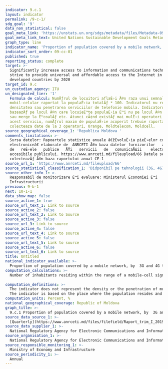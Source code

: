 ```yaml
---
indicator: 9.c.1
layout: indicator
permalink: /9-c-1/
sdg_goal: '9'
data_non_statistical: false
goal_meta_link: 'https://unstats.un.org/sdgs/metadata/files/Metadata-09-0C-01.pdf'
goal_meta_link_text: United Nations Sustainable Development Goals Metadata (pdf 663kB)
graph_type: line
indicator_name: 'Proportion of population covered by a mobile network, by technology'
indicator_sort_order: 09-cc-01
published: true
reporting_status: complete
target: >-
  Significantly increase access to information and communications technology and
  strive to provide universal and affordable access to the Internet in least
  developed countries by 2020
target_id: 9.c
un_custodian_agency: ITU
un_designated_tier: '1'
  Formula de calcul: NumÄƒrul de locuitori aflaÈ›i Ã®n raza unui semnal
  mobil-celular raportat la populaÈ›ia totalÄƒ * 100. Indicatorul nu reprezinta
  densitatea sau penetrarea serviciilor de telefonie mobila. Indicatorul se
  bazeazÄƒ pe locul Ã®n care locuieÈ™te populaÈ›ia È™i nu pe locul Ã®n care lucreazÄƒ
  sau merge la È™coalÄƒ etc. Atunci cÃ¢nd existÄƒ mai mulÈ›i operatori care oferÄƒ
  acest serviciu, numÄƒrul maxim de populaÈ›ie acoperit trebuie raportat. ANRCETI
  colecteaza date de la 3 operatori, Orange, Moldtelecom, Moldcell.
source_geographical_coverage_1: 'Republica Moldova '
comments_limitations: >-
  Sursa datelor: Rapoartele statistice anuale â€žEvoluÈ›ia pieÈ›elor comunicaÈ›iilor
  electroniceâ€ elaborate de  ANRCETI Ã®n baza datelor furnizorilor   autorizaÈ›i  
  de   reÈ›ele   publice   ÅŸi   servicii   de   comunicaÅ£ii    electronice
  accesibile publicului. https://www.anrceti.md/fileupload/66 Datele se
  colecteazÄƒ Ã®n baza raportului anual CE-1
source_url_1: 'https://www.anrceti.md/fileupload/66'
source_statistical_classification_1: 'Didponibil pe tehnologii (3G, 4G)'
source_other_info_1: >-
  Responsabil de monitorizare È™i evaluare: Ministerul Economiei È™i
  Infrastructurii
previous: 9-b-1
next: 10-1-1
data_show_map: false
source_active_1: true
source_url_text_1: Link to source
source_active_2: false
source_url_text_2: Link to Source
source_active_3: false
source_url_3: Link to source
source_active_4: false
source_url_text_4: Link to source
source_active_5: false
source_url_text_5: Link to source
source_active_6: false
source_url_text_6: Link to source
title: Untitled
national_indicator_available: >-
  Proportion of population covered by a mobile network, by  3G and 4G type
computation_calculations: >-
  Number of inhabitants residing within the range of a mobile-cell signal out od the total population * 100.  <br> 
  
computation_definitions: >-
  The indicator does not represent the density or the penetration of mobile telephony services.<br> 
  The indicator is based on the place where the population resides and not the place where they work or go to school, etc. When there is a number of operators offering this service, the maximum number of covered population should be reported. ANRCETI collects data from 3 operators, Orange, Moldtelecom, Moldcell.
computation_units: Percent, %
national_geographical_coverage: Republic of Moldova
graph_title: >-
  9.c.1 Proportion of population covered by a mobile network, by  3G and 4G type
source_data_source_1: >-
  [Quarterly](https://www.anrceti.md/files/filefield/Raport_trim_I_2019.pdf) and [annual statistical reports "Evolution of electronic communication markets”](https://www.anrceti.md/files/filefield/2018_Rap_Evol_Piata_26042019.pdf) developed by ANRCETI based on the data of authorised providers of public networks and electronic communication services accessible to the public
source_data_supplier_1: >-
  National Regulatory Agency for Electronic Communications and Information Technology
source_organisation_1: >-
  National Regulatory Agency for Electronic Communications and Information Technology
source_responsible_monitoring_1: >-
  Ministry of Economy and Infrastructure
source_periodicity_1: >-
  Annual
---
```

